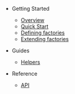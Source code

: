 - Getting Started
  - [Overview](README.md)
  - [Quick Start](quick-start.md)
  - [Defining factories](define.md)
  - [Extending factories](extend.md)

- Guides
  - [Helpers](helpers.md)

- Reference
  - [API](api.md)